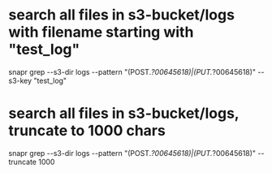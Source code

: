 
# search all files in s3-bucket/logs with filename starting with "test_log"
snapr grep --s3-dir logs --pattern "(POST.*?00645618)|(PUT.*?00645618)" --s3-key "test_log" 

# search all files in s3-bucket/logs, truncate to 1000 chars
snapr grep --s3-dir logs --pattern "(POST.*?00645618)|(PUT.*?00645618)" --truncate 1000
